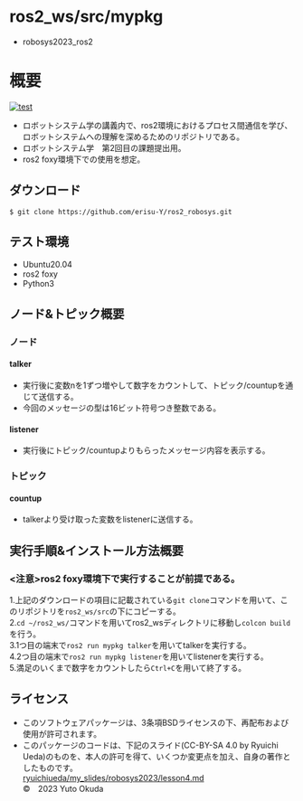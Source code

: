 # ros2_ws/src/mypkg
* robosys2023_ros2
# 概要
[![test](https://github.com/erisu-Y/robosys2023/actions/workflows/test.yml/badge.svg)](https://github.com/erisu-Y/ros2_robosys/actions)

* ロボットシステム学の講義内で、ros2環境におけるプロセス間通信を学び、ロボットシステムへの理解を深めるためのリポジトリである。
* ロボットシステム学　第2回目の課題提出用。
* ros2 foxy環境下での使用を想定。

## ダウンロード
`$ git clone https://github.com/erisu-Y/ros2_robosys.git`

## テスト環境
* Ubuntu20.04
* ros2 foxy
* Python3

## ノード&トピック概要
### ノード
#### talker
* 実行後に変数nを1ずつ増やして数字をカウントして、トピック/countupを通じて送信する。
* 今回のメッセージの型は16ビット符号つき整数である。

#### listener
* 実行後にトピック/countupよりもらったメッセージ内容を表示する。

### トピック
#### countup
* talkerより受け取った変数をlistenerに送信する。

## 実行手順&インストール方法概要
### <注意>ros2 foxy環境下で実行することが前提である。
1.上記のダウンロードの項目に記載されている`git clone`コマンドを用いて、このリポジトリを`ros2_ws/src`の下にコピーする。  
2.`cd ~/ros2_ws/`コマンドを用いてros2_wsディレクトリに移動し`colcon build`を行う。  
3.1つ目の端末で`ros2 run mypkg talker`を用いてtalkerを実行する。  
4.2つ目の端末で`ros2 run mypkg listener`を用いてlistenerを実行する。  
5.満足のいくまで数字をカウントしたら`Ctrl+C`を用いて終了する。  
## ライセンス
* このソフトウェアパッケージは、3条項BSDライセンスの下、再配布および使用が許可されます。  
* このパッケージのコードは、下記のスライド(CC-BY-SA 4.0 by Ryuichi Ueda)のものを、本人の許可を得て、いくつか変更点を加え、自身の著作としたものです。  
[ryuichiueda/my_slides/robosys2023/lesson4.md](https://github.com/ryuichiueda/my_slides/tree/master/robosys_2022)  
©　2023 Yuto Okuda
